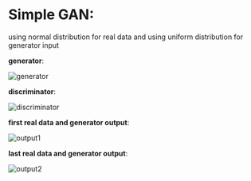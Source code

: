 # Simple GAN:

using normal distribution for real data and using uniform distribution for generator input

**generator**:

![generator](https://github.com/A30Z/GAN/assets/121484376/7886e3b1-cf28-49f7-ba41-89ccbfd5aaa0)

**discriminator**:

![discriminator](https://github.com/A30Z/GAN/assets/121484376/eed679c3-8dcc-4ff4-9ef9-2e97b58e3f6e)

**first real data and generator output**:

![output1](https://github.com/A30Z/GAN/assets/121484376/56ce432a-3a46-43e3-ac6c-eb747f5038ab)

**last real data and generator output**:

![output2](https://github.com/A30Z/GAN/assets/121484376/5e4be0c3-8f19-4307-b572-c6f6d27b4586)



